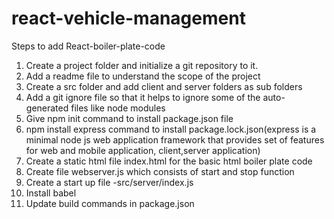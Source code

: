 # react-vehicle-management
Steps to add React-boiler-plate-code
1. Create a project folder and initialize a git repository to it.
2. Add a readme file to understand the scope of the project
3. Create a src folder and add client and server folders as sub folders
4. Add a git ignore file so that it helps to ignore some of the auto-generated files like node modules
5. Give npm init command to install package.json file
6. npm install express command to install package.lock.json(express is a minimal node js web application framework that provides set of features for web and mobile application, client,server application)
7. Create a static html file index.html for the basic html boiler plate code
8. Create file webserver.js which consists of start and stop function
9. Create a start up file -src/server/index.js
10. Install babel 
11. Update build commands in package.json





